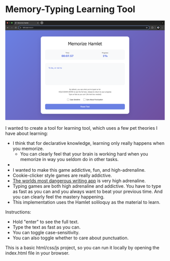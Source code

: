 # Memory-Typing Learning Tool

![preview.png](preview.png)

I wanted to create a tool for learning tool, which uses a few pet theories I have about learning:
- I think that for declarative knowledge, learning only really happens when you memorize. 
  - You can clearly feel that your brain is working hard when you memorize in way you seldom do in other tasks.
- 
- I wanted to make this game addictive, fun, and high-adrenaline. 
- Cookie-clicker style games are really addictive.
- [The worlds most dangerous writing app](https://www.theworldsmostdangerouswritingapp.com/) is very high adrenaline.
- Typing games are both high adrenaline and addictive. You have to type as fast as you can and you always want to beat your previous time. And you can clearly feel the mastery happening.
- This implementation uses the Hamlet soliloquy as the material to learn.

Instructions:
- Hold "enter" to see the full text.
- Type the text as fast as you can.
- You can toggle case-sensitivity.
- You can also toggle whether to care about punctuation.

This is a basic html/css/js project, so you can run it locally by opening the index.html file in your browser.